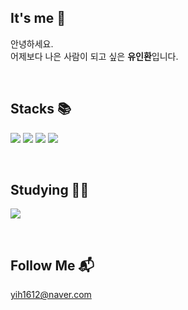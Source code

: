 
## It's me 👋 


안녕하세요. <br/> 어제보다 나은 사람이 되고 싶은 **유인환**입니다.

<br/>

## Stacks 📚


<img src="https://img.shields.io/badge/html5-E34F26?style=for-the-badge&logo=html5&logoColor=white"/></a>
<img src="https://img.shields.io/badge/Css3-1572B6?style=for-the-badge&logo=css3&logoColor=white"/></a>
<img src="https://img.shields.io/badge/Javascript-ffb13b?style=for-the-badge&logo=javascript&logoColor=white"/></a>
<img src="https://img.shields.io/badge/React-0088CC?style=for-the-badge&logo=react&logoColor=white"/></a>

<br/>

## Studying 🧑‍💻


<img src="https://img.shields.io/badge/Flutter-02569B?style=for-the-badge&logo=flutter&logoColor=white"/></a>


<br/>


## Follow Me 📬
yih1612@naver.com
